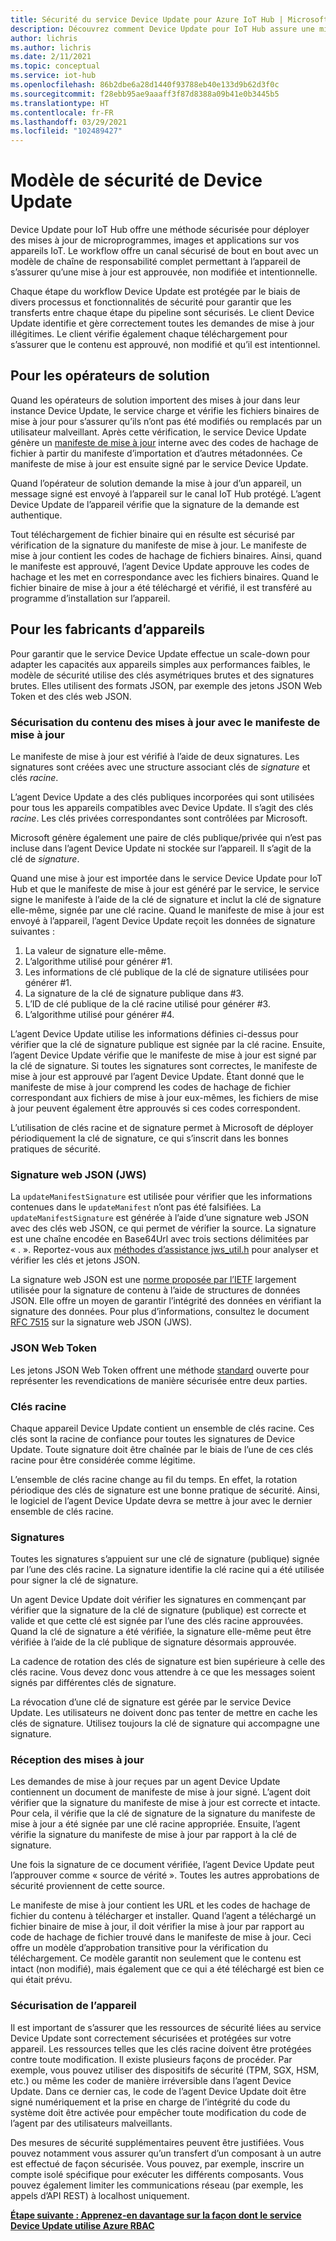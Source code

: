 ```yaml
---
title: Sécurité du service Device Update pour Azure IoT Hub | Microsoft Docs
description: Découvrez comment Device Update pour IoT Hub assure une mise à jour sûre des appareils.
author: lichris
ms.author: lichris
ms.date: 2/11/2021
ms.topic: conceptual
ms.service: iot-hub
ms.openlocfilehash: 86b2dbe6a28d1440f93788eb40e133d9b62d3f0c
ms.sourcegitcommit: f28ebb95ae9aaaff3f87d8388a09b41e0b3445b5
ms.translationtype: HT
ms.contentlocale: fr-FR
ms.lasthandoff: 03/29/2021
ms.locfileid: "102489427"
---
```

# <a name="device-update-security-model"></a>Modèle de sécurité de Device Update

Device Update pour IoT Hub offre une méthode sécurisée pour déployer des mises à jour de microprogrammes, images et applications sur vos appareils IoT. Le workflow offre un canal sécurisé de bout en bout avec un modèle de chaîne de responsabilité complet permettant à l’appareil de s’assurer qu’une mise à jour est approuvée, non modifiée et intentionnelle.

Chaque étape du workflow Device Update est protégée par le biais de divers processus et fonctionnalités de sécurité pour garantir que les transferts entre chaque étape du pipeline sont sécurisés. Le client Device Update identifie et gère correctement toutes les demandes de mise à jour illégitimes. Le client vérifie également chaque téléchargement pour s’assurer que le contenu est approuvé, non modifié et qu’il est intentionnel.

## <a name="for-solution-operators"></a>Pour les opérateurs de solution

Quand les opérateurs de solution importent des mises à jour dans leur instance Device Update, le service charge et vérifie les fichiers binaires de mise à jour pour s’assurer qu’ils n’ont pas été modifiés ou remplacés par un utilisateur malveillant. Après cette vérification, le service Device Update génère un [manifeste de mise à jour](./update-manifest.md) interne avec des codes de hachage de fichier à partir du manifeste d’importation et d’autres métadonnées. Ce manifeste de mise à jour est ensuite signé par le service Device Update.

Quand l’opérateur de solution demande la mise à jour d’un appareil, un message signé est envoyé à l’appareil sur le canal IoT Hub protégé. L’agent Device Update de l’appareil vérifie que la signature de la demande est authentique. 

Tout téléchargement de fichier binaire qui en résulte est sécurisé par vérification de la signature du manifeste de mise à jour. Le manifeste de mise à jour contient les codes de hachage de fichiers binaires. Ainsi, quand le manifeste est approuvé, l’agent Device Update approuve les codes de hachage et les met en correspondance avec les fichiers binaires. Quand le fichier binaire de mise à jour a été téléchargé et vérifié, il est transféré au programme d’installation sur l’appareil.

## <a name="for-device-builders"></a>Pour les fabricants d’appareils

Pour garantir que le service Device Update effectue un scale-down pour adapter les capacités aux appareils simples aux performances faibles, le modèle de sécurité utilise des clés asymétriques brutes et des signatures brutes. Elles utilisent des formats JSON, par exemple des jetons JSON Web Token et des clés web JSON.

### <a name="securing-update-content-via-the-update-manifest"></a>Sécurisation du contenu des mises à jour avec le manifeste de mise à jour

Le manifeste de mise à jour est vérifié à l’aide de deux signatures. Les signatures sont créées avec une structure associant clés de *signature* et clés *racine*.

L’agent Device Update a des clés publiques incorporées qui sont utilisées pour tous les appareils compatibles avec Device Update. Il s’agit des clés *racine*. Les clés privées correspondantes sont contrôlées par Microsoft.

Microsoft génère également une paire de clés publique/privée qui n’est pas incluse dans l’agent Device Update ni stockée sur l’appareil. Il s’agit de la clé de *signature*.

Quand une mise à jour est importée dans le service Device Update pour IoT Hub et que le manifeste de mise à jour est généré par le service, le service signe le manifeste à l’aide de la clé de signature et inclut la clé de signature elle-même, signée par une clé racine. Quand le manifeste de mise à jour est envoyé à l’appareil, l’agent Device Update reçoit les données de signature suivantes :

1. La valeur de signature elle-même.
2. L’algorithme utilisé pour générer #1.
3. Les informations de clé publique de la clé de signature utilisées pour générer #1.
4. La signature de la clé de signature publique dans #3.
5. L’ID de clé publique de la clé racine utilisé pour générer #3.
6. L’algorithme utilisé pour générer #4.

L’agent Device Update utilise les informations définies ci-dessus pour vérifier que la clé de signature publique est signée par la clé racine. Ensuite, l’agent Device Update vérifie que le manifeste de mise à jour est signé par la clé de signature. Si toutes les signatures sont correctes, le manifeste de mise à jour est approuvé par l’agent Device Update. Étant donné que le manifeste de mise à jour comprend les codes de hachage de fichier correspondant aux fichiers de mise à jour eux-mêmes, les fichiers de mise à jour peuvent également être approuvés si ces codes correspondent.

L’utilisation de clés racine et de signature permet à Microsoft de déployer périodiquement la clé de signature, ce qui s’inscrit dans les bonnes pratiques de sécurité.

### <a name="json-web-signature-jws"></a>Signature web JSON (JWS)

La `updateManifestSignature` est utilisée pour vérifier que les informations contenues dans le `updateManifest` n’ont pas été falsifiées. La `updateManifestSignature` est générée à l’aide d’une signature web JSON avec des clés web JSON, ce qui permet de vérifier la source. La signature est une chaîne encodée en Base64Url avec trois sections délimitées par « . ».  Reportez-vous aux [méthodes d’assistance jws_util.h](https://github.com/Azure/iot-hub-device-update/tree/main/src/utils/jws_utils) pour analyser et vérifier les clés et jetons JSON.

La signature web JSON est une [norme proposée par l’IETF](https://tools.ietf.org/html/rfc7515) largement utilisée pour la signature de contenu à l’aide de structures de données JSON. Elle offre un moyen de garantir l’intégrité des données en vérifiant la signature des données. Pour plus d’informations, consultez le document [RFC 7515](https://www.rfc-editor.org/info/rfc7515) sur la signature web JSON (JWS).

### <a name="json-web-token"></a>JSON Web Token

Les jetons JSON Web Token offrent une méthode [standard](https://tools.ietf.org/html/rfc7519) ouverte pour représenter les revendications de manière sécurisée entre deux parties.

### <a name="root-keys"></a>Clés racine

Chaque appareil Device Update contient un ensemble de clés racine. Ces clés sont la racine de confiance pour toutes les signatures de Device Update. Toute signature doit être chaînée par le biais de l’une de ces clés racine pour être considérée comme légitime.

L’ensemble de clés racine change au fil du temps. En effet, la rotation périodique des clés de signature est une bonne pratique de sécurité. Ainsi, le logiciel de l’agent Device Update devra se mettre à jour avec le dernier ensemble de clés racine. 

### <a name="signatures"></a>Signatures

Toutes les signatures s’appuient sur une clé de signature (publique) signée par l’une des clés racine. La signature identifie la clé racine qui a été utilisée pour signer la clé de signature. 

Un agent Device Update doit vérifier les signatures en commençant par vérifier que la signature de la clé de signature (publique) est correcte et valide et que cette clé est signée par l’une des clés racine approuvées. Quand la clé de signature a été vérifiée, la signature elle-même peut être vérifiée à l’aide de la clé publique de signature désormais approuvée.

La cadence de rotation des clés de signature est bien supérieure à celle des clés racine. Vous devez donc vous attendre à ce que les messages soient signés par différentes clés de signature. 

La révocation d’une clé de signature est gérée par le service Device Update. Les utilisateurs ne doivent donc pas tenter de mettre en cache les clés de signature. Utilisez toujours la clé de signature qui accompagne une signature.

### <a name="receiving-updates"></a>Réception des mises à jour

Les demandes de mise à jour reçues par un agent Device Update contiennent un document de manifeste de mise à jour signé. L’agent doit vérifier que la signature du manifeste de mise à jour est correcte et intacte. Pour cela, il vérifie que la clé de signature de la signature du manifeste de mise à jour a été signée par une clé racine appropriée. Ensuite, l’agent vérifie la signature du manifeste de mise à jour par rapport à la clé de signature.

Une fois la signature de ce document vérifiée, l’agent Device Update peut l’approuver comme « source de vérité ». Toutes les autres approbations de sécurité proviennent de cette source. 

Le manifeste de mise à jour contient les URL et les codes de hachage de fichier du contenu à télécharger et installer. Quand l’agent a téléchargé un fichier binaire de mise à jour, il doit vérifier la mise à jour par rapport au code de hachage de fichier trouvé dans le manifeste de mise à jour. Ceci offre un modèle d’approbation transitive pour la vérification du téléchargement. Ce modèle garantit non seulement que le contenu est intact (non modifié), mais également que ce qui a été téléchargé est bien ce qui était prévu. 

### <a name="securing-the-device"></a>Sécurisation de l’appareil

Il est important de s’assurer que les ressources de sécurité liées au service Device Update sont correctement sécurisées et protégées sur votre appareil. Les ressources telles que les clés racine doivent être protégées contre toute modification. Il existe plusieurs façons de procéder. Par exemple, vous pouvez utiliser des dispositifs de sécurité (TPM, SGX, HSM, etc.) ou même les coder de manière irréversible dans l’agent Device Update. Dans ce dernier cas, le code de l’agent Device Update doit être signé numériquement et la prise en charge de l’intégrité du code du système doit être activée pour empêcher toute modification du code de l’agent par des utilisateurs malveillants.

Des mesures de sécurité supplémentaires peuvent être justifiées. Vous pouvez notamment vous assurer qu’un transfert d’un composant à un autre est effectué de façon sécurisée. Vous pouvez, par exemple, inscrire un compte isolé spécifique pour exécuter les différents composants. Vous pouvez également limiter les communications réseau (par exemple, les appels d’API REST) à localhost uniquement.

**[Étape suivante : Apprenez-en davantage sur la façon dont le service Device Update utilise Azure RBAC](.\device-update-control-access.md)**